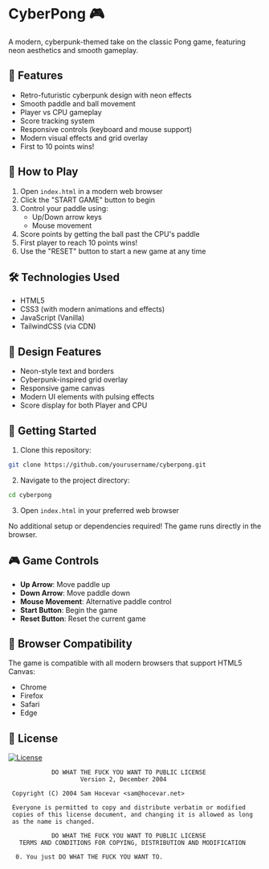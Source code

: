 # CyberPong 🎮

A modern, cyberpunk-themed take on the classic Pong game, featuring neon aesthetics and smooth gameplay.

## 🌟 Features

- Retro-futuristic cyberpunk design with neon effects
- Smooth paddle and ball movement
- Player vs CPU gameplay
- Score tracking system
- Responsive controls (keyboard and mouse support)
- Modern visual effects and grid overlay
- First to 10 points wins!

## 🎯 How to Play

1. Open `index.html` in a modern web browser
2. Click the "START GAME" button to begin
3. Control your paddle using:
   - Up/Down arrow keys
   - Mouse movement
4. Score points by getting the ball past the CPU's paddle
5. First player to reach 10 points wins!
6. Use the "RESET" button to start a new game at any time

## 🛠️ Technologies Used

- HTML5
- CSS3 (with modern animations and effects)
- JavaScript (Vanilla)
- TailwindCSS (via CDN)

## 🎨 Design Features

- Neon-style text and borders
- Cyberpunk-inspired grid overlay
- Responsive game canvas
- Modern UI elements with pulsing effects
- Score display for both Player and CPU

## 🚀 Getting Started

1. Clone this repository:
```bash
git clone https://github.com/yourusername/cyberpong.git
```

2. Navigate to the project directory:
```bash
cd cyberpong
```

3. Open `index.html` in your preferred web browser

No additional setup or dependencies required! The game runs directly in the browser.

## 🎮 Game Controls

- **Up Arrow**: Move paddle up
- **Down Arrow**: Move paddle down
- **Mouse Movement**: Alternative paddle control
- **Start Button**: Begin the game
- **Reset Button**: Reset the current game


## 🔧 Browser Compatibility

The game is compatible with all modern browsers that support HTML5 Canvas:
- Chrome
- Firefox
- Safari
- Edge

## 📄 License

[![License](https://img.shields.io/github/license/vncsmnl/cyberpong?style=flat&logo=github&color=blue)](https://github.com/vncsmnl/cyberpong/blob/main/LICENSE)

```
            DO WHAT THE FUCK YOU WANT TO PUBLIC LICENSE
                    Version 2, December 2004

 Copyright (C) 2004 Sam Hocevar <sam@hocevar.net>

 Everyone is permitted to copy and distribute verbatim or modified
 copies of this license document, and changing it is allowed as long
 as the name is changed.

            DO WHAT THE FUCK YOU WANT TO PUBLIC LICENSE
   TERMS AND CONDITIONS FOR COPYING, DISTRIBUTION AND MODIFICATION

  0. You just DO WHAT THE FUCK YOU WANT TO.
```